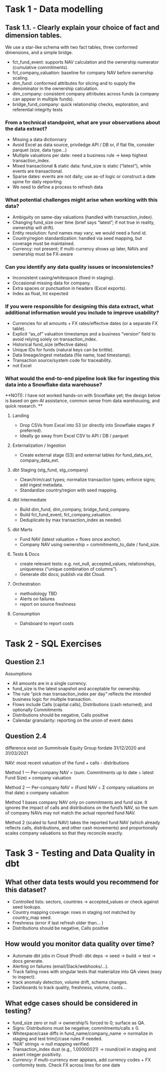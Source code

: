 # Task 1 - Data modelling 

## Task 1.1. - Clearly explain your choice of fact and dimension tables.

We use a star-like schema with two fact tables, three conformed dimensions, and a simple bridge.

* fct_fund_event: supports NAV calculation and the ownership numerator (cumulative commitments).
* fct_company_valuation: baseline for company NAV before ownership scaling.
* dim_fund: conformed attributes for slicing and to supply the denominator in the ownership calculation.
* dim_company: consistent company attributes across funds (a company can appear in multiple funds).
* bridge_fund_company: quick relationship checks, exploration, and referential integrity tests

### From a technical standpoint, what are your observations about the data extract?
* Missing a data dictionnary 
* Avoid Excel as data source, priviledge API / DB or, if flat file, consider parquet (size, data type...)
* Multiple valuations per date: need a business rule → keep highest transaction_index.
* Mixed transactional & static data: fund_size is static (“latest”), while events are transactional.
* Sparse dates: events are not daily; use as-of logic or construct a date spine for daily reporting
* We need to define a process to refresh data 


### What potential challenges might arise when working with this data?
* Ambiguity on same-day valuations (handled with transaction_index).
* Changing fund_size over time (brief says “latest”; if not true in reality, ownership will drift).
* Entity resolution: fund names may vary; we would need a fund id.
* Country/region standardization: handled via seed mapping, but coverage must be maintained.
* Currency: not present; if multi-currency shows up later, NAVs and ownership must be FX-aware

### Can you identify any data quality issues or inconsistencies?
* Inconsistent casing/whitespace (fixed in staging).
* Occasional missing data for company.
* Extra spaces or punctuation in headers (Excel exports).
* Index as float, Int expected 

### If you were responsible for designing this data extract, what additional information would you include to improve usability?
* Currencies for all amounts + FX rates/effective dates (or a separate FX table).
* Explicit “as_of” valuation timestamps and a business “version” field to avoid relying solely on transaction_index.
* Historical fund_size (effective dates)
* Unique IDs for funds (natural keys can be brittle).
* Data lineage/ingest metadata (file name, load timestamp).
* Transaction source/system code for traceability.
* not Excel 

### What would the end-to-end pipeline look like for ingesting this data into a Snowflake data warehouse?

**NOTE: I have not worked hands-on with Snowflake yet; the design below is based on gen-AI assistance, common sense from data warehousing, and quick research. **
1. Landing
    * Drop CSVs from Excel into S3 (or directly into Snowflake stages if preferred).
    * Ideally go away from Excel CSV to API / DB / parquet

2. Externalization / Ingestion 
    * Create external stage (S3) and external tables for fund_data_ext, company_data_ext.

3. dbt Staging (stg_fund, stg_company)
    * Clean/trim/cast types; normalize transaction types; enforce signs; add ingest metadata.
    * Standardize country/region with seed mapping.

4. dbt Intermediate
    * Build dim_fund, dim_company, bridge_fund_company.
    * Build fct_fund_event, fct_company_valuation.
    * Deduplicate by max transaction_index as needed.

5. dbt Marts
    * Fund NAV (latest valuation + flows since anchor).
    * Company NAV using ownership = commitments_to_date / fund_size.
    
6. Tests & Docs
    * create relevant tests: e.g. not_null, accepted_values, relationships, uniqueness (“unique combination of columns”).
    * Generate dbt docs; publish via dbt Cloud.

7. Orchestration
    * methodology TBD
    * Alerts on failures 
    * report on source freshness 

8. Consumption
    * Dahsboard to report costs 





# Task 2 - SQL Exercises

## Question 2.1 
Assumptions 
* All amounts are in a single currency.
* fund_size is the latest snapshot and acceptable for ownership.
* The rule “pick max transaction_index per day” reflects the intended business logic for multiple transaction.
* Flows include Calls (capital calls), Distributions (cash returned), and optionally Commitments
* Distributions should be negative, Calls positive
* Calendar granularity: reporting on the union of event dates


## Question 2.4
difference exist on Summitvale Equity Group fordate 31/12/2020 and 31/03/2021

NAV: most recent valuation of the fund + calls - distributions 

Method 1 — Per-company NAV = (sum. Commitments up to date ÷ latest Fund Size) × company valuation

Method 2 — Per-company NAV = (Fund NAV ÷ Σ company valuations on that date) x company valuation

Method 1 bases company NAV only on commitments and fund size. It ignores the impact of calls and distributions on the fund’s NAV, so the sum of company NAVs may not match the actual reported fund NAV.

Method 2 (scaled to fund NAV) takes the reported fund NAV (which already reflects calls, distributions, and other cash movements) and proportionally scales company valuations so that they reconcile exactly.


# Task 3 - Testing and Data Quality in dbt
## What other data tests would you recommend for this dataset?
* Controlled lists: sectors, countries → accepted_values or check against seed lookups.
* Country mapping coverage: rows in staging not matched by country_map seed.
* Freshness (error if last refresh older than... )
* Distributions should be negative, Calls positive

## How would you monitor data quality over time?
* Automate dbt jobs in Cloud (Prod): dbt deps → seed → build → test → docs generate.
* Alerting on failures (email/Slack/webhooks/...).
* Track failing rows with singular tests that materialize into QA views (easy to inspect).
* track  anomaly detection, volume drift, schema changes.
* Dashboards to track quality, freshness, volume, costs...

## What edge cases should be considered in testing?
* fund_size zero or null → ownership% forced to 0; surface as QA.
* Signs: Distributions must be negative; commitments/calls ≥ 0.
* Whitespace/case diffs in fund_name/company_name → normalize in staging and test trim()/case rules if needed.
* “N/A” strings → null mapping verified.
* Transaction_index dust (e.g., 1.00000021) → round/ceil in staging and assert integer positivity.
* Currency: if multi-currency ever appears, add currency codes + FX conformity tests. Check FX across lines for one date 

